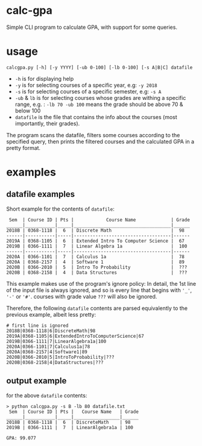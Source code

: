 # calc-gpa
Simple CLI program to calculate GPA, with support for some queries.

# usage
`calcgpa.py [-h] [-y YYYY] [-ub 0-100] [-lb 0-100] [-s A|B|C] datafile`
- `-h` is for displaying help
- `-y` is for selecting courses of a specific year, e.g: `-y 2018`
- `-s` is for selecting courses of a specific semester, e.g: `-s A`
- `-ub` & `lb` is for selecting courses whose grades are withing a specific range, e.g. : `-lb 70 -ub 100` means the grade should be above 70 & below 100
- `datafile` is the file that contains the info about the courses (most importantly, their grades).

The program scans the datafile, filters some courses according to the specified query, then prints the filtered courses and the calculated GPA in a pretty format.

# examples
## datafile examples

Short example for the contents of `datafile`:
```
 Sem  | Course ID | Pts |            Course Name             | Grade
______|___________|_____|____________________________________|______
2018B | 0368-1118 |  6  | Discrete Math                      |  98
------|-----------|-----|------------------------------------|------
2019A | 0368-1105 |  6  | Extended Intro To Computer Science |  67
2019B | 0366-1111 |  7  | Linear Algebra 1a                  |  100
------|-----------|-----|------------------------------------|------
2020A | 0366-1101 |  7  | Calculus 1a                        |  78
2020A | 0368-2157 |  4  | Software 1                         |  89
2020B | 0366-2010 |  5  | Intro To Probability               |  ???
2020B | 0368-2158 |  4  | Data Structures                    |  ???
```
This example makes use of the program's ignore policy: In detail, the 1st line of the input file is always ignored, and so is every line that begins with `'_'`, `'-'` or `'#'`. courses with grade value `???` will also be ignored.

Therefore, the following `datafile` contents are parsed equivalently to the previous example, albeit less pretty:
```
# first line is ignored
2018B|0368-1118|6|DiscreteMath|98
2019A|0368-1105|6|ExtendedIntroToComputerScience|67
2019B|0366-1111|7|LinearAlgebra1a|100
2020A|0366-1101|7|Calculus1a|78
2020A|0368-2157|4|Software1|89
2020B|0366-2010|5|IntroToProbability|???
2020B|0368-2158|4|DataStructures|???
```

## output example
for the above `datafile` contents:
```
> python calcgpa.py -s B -lb 80 datafile.txt
 Sem  | Course ID | Pts |   Course Name   | Grade
______|___________|_____|_________________|______
2018B | 0368-1118 |  6  | DiscreteMath    | 98
2019B | 0366-1111 |  7  | LinearAlgebra1a | 100

GPA: 99.077
```
